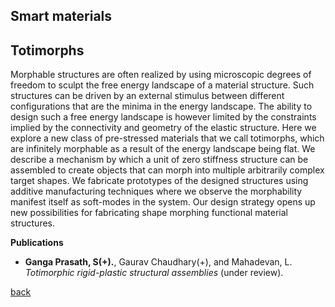 ## Smart materials

## Totimorphs
Morphable structures are often realized by using microscopic degrees of freedom to sculpt the free energy landscape of a material structure. Such structures can be driven by an external stimulus between different configurations that are the minima in the energy landscape. The ability to design such a free energy landscape is however limited by the constraints implied by the connectivity and geometry of the elastic structure. Here we explore a new class of pre-stressed materials that we call totimorphs, which are infinitely morphable as a result of the energy landscape being flat. We describe a mechanism by which a unit of zero stiffness structure can be assembled to create objects that can morph into multiple arbitrarily complex target shapes. We fabricate prototypes of the designed structures using additive manufacturing techniques where we observe the morphability manifest itself as soft-modes in the system. Our design strategy opens up new possibilities for fabricating shape morphing functional material structures.

**Publications**
* **Ganga Prasath, S(+).**, Gaurav Chaudhary(+), and Mahadevan, L. _Totimorphic rigid-plastic structural assemblies_ (under review).

<!-- 
Meta-materials leverage geometry to achieve deviant physical properties. The many examples of such materials pervade the art and architecture world with origami and kirigami being the archetypes. We develop a new class of "Neutrally Stable" materials called **Totimorphs** with zero-stiffness that can be assembled to produce positive, negative and zero Poisson ratio. And these materials can morph between a tunable family of states without energy expenditure.
-->
[back](./research)
